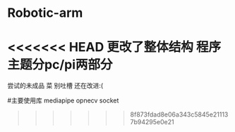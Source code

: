 # Robotic-arm
<<<<<<< HEAD
更改了整体结构
程序主题分pc/pi两部分
=======
尝试的未成品 菜 别吐槽 还在改进:(

#主要使用库 mediapipe opnecv socket 
>>>>>>> 8f873fdad8e06a343c5845e211137b94295e0e21
